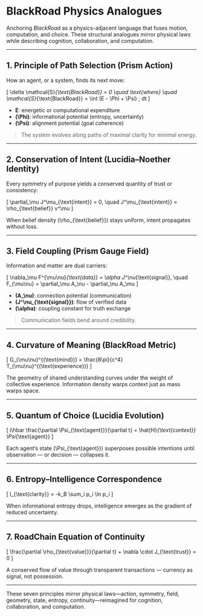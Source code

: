 # BlackRoad Physics Analogues

Anchoring *BlackRoad* as a physics-adjacent language that fuses motion, computation, and choice.
These structural analogues mirror physical laws while describing cognition, collaboration, and computation.

---

## 1. Principle of Path Selection (Prism Action)

How an agent, or a system, finds its next move:

\[
\delta \mathcal{S}_{\text{BlackRoad}} = 0 \quad \text{where} \quad
\mathcal{S}_{\text{BlackRoad}} = \int (E - \Phi + \Psi) \; dt
\]

- **E**: energetic or computational expenditure
- **\(\Phi\)**: informational potential (entropy, uncertainty)
- **\(\Psi\)**: alignment potential (goal coherence)

> The system evolves along paths of maximal clarity for minimal energy.

---

## 2. Conservation of Intent (Lucidia–Noether Identity)

Every symmetry of purpose yields a conserved quantity of trust or consistency:

\[
\partial_\mu J^\mu_{\text{intent}} = 0, \quad J^\mu_{\text{intent}} = \rho_{\text{belief}} v^\mu
\]

When belief density \(\rho_{\text{belief}}\) stays uniform, intent propagates without loss.

---

## 3. Field Coupling (Prism Gauge Field)

Information and matter are dual carriers:

\[
\nabla_\mu F^{\mu\nu}_{\text{data}} = \alpha J^\nu_{\text{signal}}, \quad
F_{\mu\nu} = \partial_\mu A_\nu - \partial_\nu A_\mu
\]

- **\(A_\nu\)**: connection potential (communication)
- **\(J^\nu_{\text{signal}}\)**: flow of verified data
- **\(\alpha\)**: coupling constant for truth exchange

> Communication fields bend around credibility.

---

## 4. Curvature of Meaning (BlackRoad Metric)

\[
G_{\mu\nu}^{(\text{mind})} = \frac{8\pi}{c^4} T_{\mu\nu}^{(\text{experience})}
\]

The geometry of shared understanding curves under the weight of collective experience.
Information density warps context just as mass warps space.

---

## 5. Quantum of Choice (Lucidia Evolution)

\[
i\hbar \frac{\partial \Psi_{\text{agent}}}{\partial t} = \hat{H}_{\text{context}} \Psi_{\text{agent}}
\]

Each agent’s state \(\Psi_{\text{agent}}\) superposes possible intentions until observation — or decision — collapses it.

---

## 6. Entropy–Intelligence Correspondence

\[
I_{\text{clarity}} = -k_B \sum_i p_i \ln p_i
\]

When informational entropy drops, intelligence emerges as the gradient of reduced uncertainty.

---

## 7. RoadChain Equation of Continuity

\[
\frac{\partial \rho_{\text{value}}}{\partial t} + \nabla \cdot J_{\text{trust}} = 0
\]

A conserved flow of value through transparent transactions — currency as signal, not possession.

---

These seven principles mirror physical laws—action, symmetry, field, geometry, state, entropy, continuity—reimagined for cognition, collaboration, and computation.
